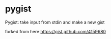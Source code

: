 pygist
======

Pygist: take input from stdin and make a new gist

forked from here https://gist.github.com/4159680
 
